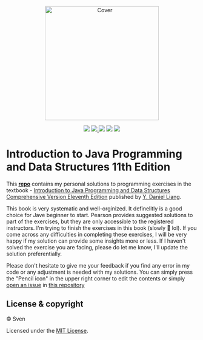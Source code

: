 <p align="center">
  <a href="https://github.com/Sven97/Introduction-to-Java-Programming-and-Data-Structures-11th-Edition/"><img src="https://www.pearsonhighered.com/assets/bigcovers/0/1/3/4/0134694511.jpg" height="300" title="Cover" alt="Cover"></a>
</p>
<p align="center">
<img src="https://img.shields.io/badge/completion-13.64%25-blue.svg" />
  <a href="https://github.com/Sven97/Introduction-to-Java-Programming-and-Data-Structures-11th-Edition/graphs/contributors" alt="Contributors">
    <img src="https://img.shields.io/github/contributors/Sven97/Introduction-to-Java-Programming-and-Data-Structures-11th-Edition.svg" />
  </a>
  <img src="https://img.shields.io/badge/made%20with-Java-1f425f.svg" />
  <img src="https://img.shields.io/badge/PRs-welcome-1abc9c.svg" />
  <a href="https://github.com/Sven97/Introduction-to-Java-Programming-and-Data-Structures-11th-Edition/blob/master/LICENSE" alt="License">
    <img src="https://img.shields.io/github/license/Sven97/Introduction-to-Java-Programming-and-Data-Structures-11th-Edition.svg" />
  </a>
</p>

# Introduction to Java Programming and Data Structures 11th Edition

This **[repo](https://github.com/Sven97/Introduction-to-Java-Programming-and-Data-Structures-11th-Edition/)** contains my personal solutions to programming exercises in the textbook - [Introduction to Java Programming and Data Structures Comprehensive Version Eleventh Edition](https://www.pearson.com/us/higher-education/program/Liang-Introduction-to-Java-Programming-and-Data-Structures-Comprehensive-Version-Plus-My-Lab-Programming-with-Pearson-e-Text-Access-Card-Package-11th-Edition/PGM2297842.html) published by [Y. Daniel Liang](https://yongdanielliang.github.io/).

This book is very systematic and well-orginized. It definelitly is a good choice for Jave beginner to start. Pearson provides suggested solutions to part of the exercises, but they are only accessible to the registered instructors. I'm trying to finish the exercises in this book (slowly 🐢 lol). If you come across any difficulties in completing these exercises, I will be very happy if my solution can provide some insights more or less. If I haven't solved the exercise you are facing, please do let me know, I'll update the solution preferentially.

Please don't hesitate to give me your feedback if you find any error in my code or any adjustment is needed with my solutions. You can simply press the "Pencil icon" in the upper right corner to edit the contents or simply [open an issue](https://github.com/Sven97/Introduction-to-Java-Programming-and-Data-Structures-11th-Edition/issues/new) in [this repository](https://github.com/Sven97/Introduction-to-Java-Programming-and-Data-Structures-11th-Edition/)


## License & copyright

© Sven

Licensed under the [MIT License](https://github.com/Sven97/Introduction-To-Java-Programming-10th-Edition/blob/master/LICENSE).
